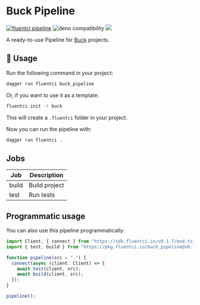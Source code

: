 # Buck Pipeline

[![fluentci pipeline](https://img.shields.io/badge/dynamic/json?label=pkg.fluentci.io&labelColor=%23000&color=%23460cf1&url=https%3A%2F%2Fapi.fluentci.io%2Fv1%2Fpipeline%2Fbuck_pipeline&query=%24.version)](https://pkg.fluentci.io/buck_pipeline)
![deno compatibility](https://shield.deno.dev/deno/^1.34)
[![](https://img.shields.io/codecov/c/gh/fluent-ci-templates/buck-pipeline)](https://codecov.io/gh/fluent-ci-templates/buck-pipeline)

A ready-to-use Pipeline for [Buck](https://buck2.build/) projects.

## 🚀 Usage

Run the following command in your project:

```bash
dagger run fluentci buck_pipeline
```

Or, if you want to use it as a template:

```bash
fluentci init -t buck
```

This will create a `.fluentci` folder in your project.

Now you can run the pipeline with:

```bash
dagger run fluentci .
```

## Jobs

| Job       | Description   |
| --------- | ------------- |
| build     | Build project |
| test      | Run tests     |

## Programmatic usage

You can also use this pipeline programmatically:

```ts
import Client, { connect } from "https://sdk.fluentci.io/v0.1.7/mod.ts";
import { test, build } from "https://pkg.fluentci.io/buck_pipeline@v0.1.1/mod.ts";

function pipeline(src = ".") {
  connect(async (client: Client) => {
    await test(client, src);
    await build(client, src);
  });
}

pipeline();
```

